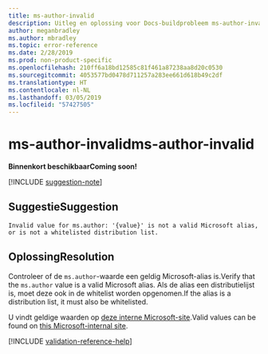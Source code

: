 ```yaml
---
title: ms-author-invalid
description: Uitleg en oplossing voor Docs-buildprobleem ms-author-invalid
author: meganbradley
ms.author: mbradley
ms.topic: error-reference
ms.date: 2/28/2019
ms.prod: non-product-specific
ms.openlocfilehash: 210ff6a18bd12585c81f461a87238aa8d20c0530
ms.sourcegitcommit: 4053577bd0478d711257a283ee661d618b49c2df
ms.translationtype: HT
ms.contentlocale: nl-NL
ms.lasthandoff: 03/05/2019
ms.locfileid: "57427505"
---
```

# <a name="ms-author-invalid"></a><span data-ttu-id="eb33e-103">ms-author-invalid</span><span class="sxs-lookup"><span data-stu-id="eb33e-103">ms-author-invalid</span></span>

<span data-ttu-id="eb33e-104">**Binnenkort beschikbaar**</span><span class="sxs-lookup"><span data-stu-id="eb33e-104">**Coming soon!**</span></span>

[!INCLUDE [suggestion-note](includes/suggestion-note.md)]

## <a name="suggestion"></a><span data-ttu-id="eb33e-105">Suggestie</span><span class="sxs-lookup"><span data-stu-id="eb33e-105">Suggestion</span></span>

`Invalid value for ms.author: '{value}' is not a valid Microsoft alias, or is not a whitelisted distribution list.`

## <a name="resolution"></a><span data-ttu-id="eb33e-106">Oplossing</span><span class="sxs-lookup"><span data-stu-id="eb33e-106">Resolution</span></span>

<span data-ttu-id="eb33e-107">Controleer of de `ms.author`-waarde een geldig Microsoft-alias is.</span><span class="sxs-lookup"><span data-stu-id="eb33e-107">Verify that the `ms.author` value is a valid Microsoft alias.</span></span> <span data-ttu-id="eb33e-108">Als de alias een distributielijst is, moet deze ook in de whitelist worden opgenomen.</span><span class="sxs-lookup"><span data-stu-id="eb33e-108">If the alias is a distribution list, it must also be whitelisted.</span></span>

<span data-ttu-id="eb33e-109">U vindt geldige waarden op [deze interne Microsoft-site](https://docsmetadatatool.azurewebsites.net/whitelists).</span><span class="sxs-lookup"><span data-stu-id="eb33e-109">Valid values can be found on [this Microsoft-internal site](https://docsmetadatatool.azurewebsites.net/whitelists).</span></span>

<!--make sure to add this file to your includes folder and verify the path-->
[!INCLUDE [validation-reference-help](includes/validation-reference-help.md)]
